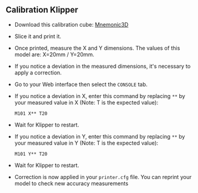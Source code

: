 ## Calibration Klipper

- Download this calibration cube: <a href="https://makerworld.com/en/models/620292">Mnemonic3D</a>

- Slice it and print it.

- Once printed, measure the X and Y dimensions. The values ​​of this model are: X=20mm / Y=20mm.

- If you notice a deviation in the measured dimensions, it's necessary to apply a correction.

- Go to your Web interface then select the `CONSOLE` tab.

- If you notice a deviation in X, enter this command by replacing `**`  by your measured value in X (Note: T is the expected value):

  ```
  M101 X** T20
  ```

- Wait for Klipper to restart.

- If you notice a deviation in Y, enter this command by replacing `**`  by your measured value in Y (Note: T is the expected value):
 
  ```
  M101 Y** T20
  ```

- Wait for Klipper to restart.

- Correction is now applied in your `printer.cfg` file. You can reprint your model to check new accuracy measurements
